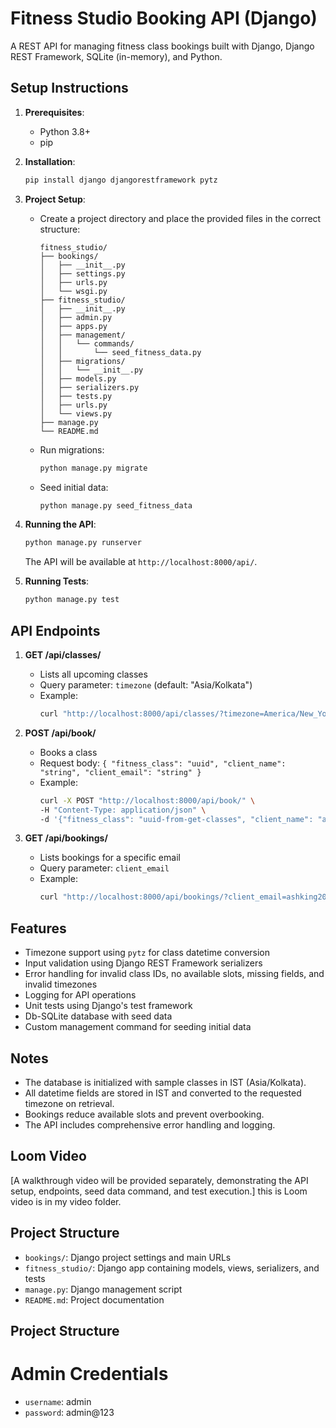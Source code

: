 # Fitness Studio Booking API (Django)

A REST API for managing fitness class bookings built with Django, Django REST Framework, SQLite (in-memory), and Python.

## Setup Instructions

1. **Prerequisites**:
   - Python 3.8+
   - pip

2. **Installation**:
   ```bash
   pip install django djangorestframework pytz
   ```

3. **Project Setup**:
   - Create a project directory and place the provided files in the correct structure:
     ```
     fitness_studio/
     ├── bookings/
     │   ├── __init__.py
     │   ├── settings.py
     │   ├── urls.py
     │   └── wsgi.py
     ├── fitness_studio/
     │   ├── __init__.py
     │   ├── admin.py
     │   ├── apps.py
     │   ├── management/
     │   │   └── commands/
     │   │       └── seed_fitness_data.py
     │   ├── migrations/
     │   │   └── __init__.py
     │   ├── models.py
     │   ├── serializers.py
     │   ├── tests.py
     │   ├── urls.py
     │   └── views.py
     ├── manage.py
     └── README.md
     ```
   - Run migrations:
     ```bash
     python manage.py migrate
     ```
   - Seed initial data:
     ```bash
     python manage.py seed_fitness_data
     ```

4. **Running the API**:
   ```bash
   python manage.py runserver
   ```
   The API will be available at `http://localhost:8000/api/`.

5. **Running Tests**:
   ```bash
   python manage.py test
   ```

## API Endpoints

1. **GET /api/classes/**
   - Lists all upcoming classes
   - Query parameter: `timezone` (default: "Asia/Kolkata")
   - Example:
     ```bash
     curl "http://localhost:8000/api/classes/?timezone=America/New_York"
     ```

2. **POST /api/book/**
   - Books a class
   - Request body: `{ "fitness_class": "uuid", "client_name": "string", "client_email": "string" }`
   - Example:
     ```bash
     curl -X POST "http://localhost:8000/api/book/" \
     -H "Content-Type: application/json" \
     -d '{"fitness_class": "uuid-from-get-classes", "client_name": "ashish", "client_email": "ashking201299@gmail.com"}'
     ```

3. **GET /api/bookings/**
   - Lists bookings for a specific email
   - Query parameter: `client_email`
   - Example:
     ```bash
     curl "http://localhost:8000/api/bookings/?client_email=ashking201299@gmail.com"
     ```

## Features
- Timezone support using `pytz` for class datetime conversion
- Input validation using Django REST Framework serializers
- Error handling for invalid class IDs, no available slots, missing fields, and invalid timezones
- Logging for API operations
- Unit tests using Django's test framework
- Db-SQLite database with seed data
- Custom management command for seeding initial data

## Notes
- The database is initialized with sample classes in IST (Asia/Kolkata).
- All datetime fields are stored in IST and converted to the requested timezone on retrieval.
- Bookings reduce available slots and prevent overbooking.
- The API includes comprehensive error handling and logging.

## Loom Video
[A walkthrough video will be provided separately, demonstrating the API setup, endpoints, seed data command, and test execution.]
this is Loom video is in my video folder.

## Project Structure
- `bookings/`: Django project settings and main URLs
- `fitness_studio/`: Django app containing models, views, serializers, and tests
- `manage.py`: Django management script
- `README.md`: Project documentation

## Project Structure
   # Admin Credentials
- `username`: admin
- `password`: admin@123

